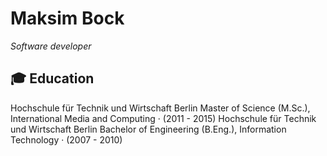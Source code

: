 
# Maksim Bock
_Software developer_

## 🎓 Education
Hochschule für Technik und Wirtschaft Berlin
Master of Science (M.Sc.), International Media and Computing · (2011 - 2015)
Hochschule für Technik und Wirtschaft Berlin
Bachelor of Engineering (B.Eng.), Information Technology · (2007 - 2010)
